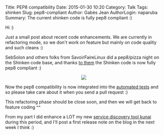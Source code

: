 Title: PEP8 compatibility
Date: 2015-01-30 10:20
Category: Talk
Tags: shinken
Slug: pep8-compliant
Author: Gabès Jean
AuthorLogin: naparuba
Summary: The current shinken code is fully pep8 compliant :)




Hi :)

Just a small post about recent code enhancements. We are currently in refactoring mode, so we don't work on feature but mainly on code quality and such cleans :)

SebSolon and others folks from SavoirFaireLinux did a pep8/pizza night on the Shinken code base, and thanks [to them](https://github.com/naparuba/shinken/pull/1476) the Shinken code is now fully pep8 compliant :)

<center><img src='/images/2015-01-30/pep8.jpg'></center>

Now the pep8 compatibility is now integrated into the [automated tests](https://github.com/naparuba/shinken/blob/master/.travis.yml#L19) and so please take care about it when you send a pull request :)

This refactoring phase should be close soon, and then we will get back to feature coding ^^

From my part I did enhance a LOT my new [service discovery tool kunai](https://github.com/naparuba/kunai) during this period, and I'll post a first release note on the blog in the next week I think :)